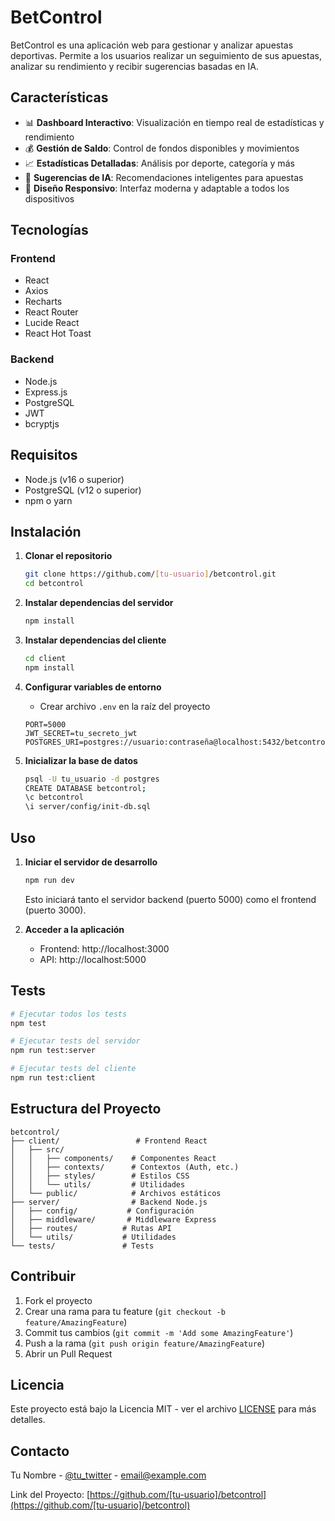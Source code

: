 # BetControl

BetControl es una aplicación web para gestionar y analizar apuestas deportivas. Permite a los usuarios realizar un seguimiento de sus apuestas, analizar su rendimiento y recibir sugerencias basadas en IA.

## Características

- 📊 **Dashboard Interactivo**: Visualización en tiempo real de estadísticas y rendimiento
- 💰 **Gestión de Saldo**: Control de fondos disponibles y movimientos
- 📈 **Estadísticas Detalladas**: Análisis por deporte, categoría y más
- 🤖 **Sugerencias de IA**: Recomendaciones inteligentes para apuestas
- 📱 **Diseño Responsivo**: Interfaz moderna y adaptable a todos los dispositivos

## Tecnologías

### Frontend
- React
- Axios
- Recharts
- React Router
- Lucide React
- React Hot Toast

### Backend
- Node.js
- Express.js
- PostgreSQL
- JWT
- bcryptjs

## Requisitos

- Node.js (v16 o superior)
- PostgreSQL (v12 o superior)
- npm o yarn

## Instalación

1. **Clonar el repositorio**
   ```bash
   git clone https://github.com/[tu-usuario]/betcontrol.git
   cd betcontrol
   ```

2. **Instalar dependencias del servidor**
   ```bash
   npm install
   ```

3. **Instalar dependencias del cliente**
   ```bash
   cd client
   npm install
   ```

4. **Configurar variables de entorno**
   - Crear archivo `.env` en la raíz del proyecto
   ```env
   PORT=5000
   JWT_SECRET=tu_secreto_jwt
   POSTGRES_URI=postgres://usuario:contraseña@localhost:5432/betcontrol
   ```

5. **Inicializar la base de datos**
   ```bash
   psql -U tu_usuario -d postgres
   CREATE DATABASE betcontrol;
   \c betcontrol
   \i server/config/init-db.sql
   ```

## Uso

1. **Iniciar el servidor de desarrollo**
   ```bash
   npm run dev
   ```
   Esto iniciará tanto el servidor backend (puerto 5000) como el frontend (puerto 3000).

2. **Acceder a la aplicación**
   - Frontend: http://localhost:3000
   - API: http://localhost:5000

## Tests

```bash
# Ejecutar todos los tests
npm test

# Ejecutar tests del servidor
npm run test:server

# Ejecutar tests del cliente
npm run test:client
```

## Estructura del Proyecto

```
betcontrol/
├── client/                 # Frontend React
│   ├── src/
│   │   ├── components/    # Componentes React
│   │   ├── contexts/      # Contextos (Auth, etc.)
│   │   ├── styles/        # Estilos CSS
│   │   └── utils/         # Utilidades
│   └── public/            # Archivos estáticos
├── server/                # Backend Node.js
│   ├── config/           # Configuración
│   ├── middleware/       # Middleware Express
│   ├── routes/          # Rutas API
│   └── utils/           # Utilidades
└── tests/               # Tests
```

## Contribuir

1. Fork el proyecto
2. Crear una rama para tu feature (`git checkout -b feature/AmazingFeature`)
3. Commit tus cambios (`git commit -m 'Add some AmazingFeature'`)
4. Push a la rama (`git push origin feature/AmazingFeature`)
5. Abrir un Pull Request

## Licencia

Este proyecto está bajo la Licencia MIT - ver el archivo [LICENSE](LICENSE) para más detalles.

## Contacto

Tu Nombre - [@tu_twitter](https://twitter.com/tu_twitter) - email@example.com

Link del Proyecto: [https://github.com/[tu-usuario]/betcontrol](https://github.com/[tu-usuario]/betcontrol)